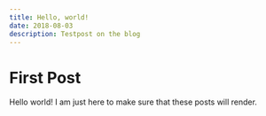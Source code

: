 ```yaml
---
title: Hello, world!
date: 2018-08-03
description: Testpost on the blog
---
```


# First Post

Hello world! I am just here to make sure that these posts will render.
